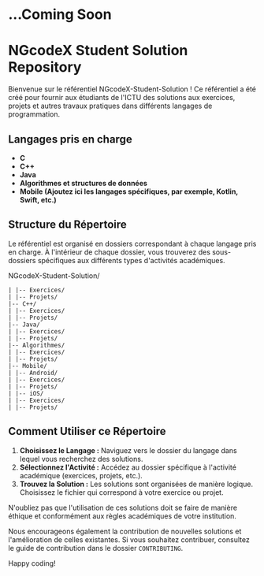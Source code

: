 # ...Coming Soon

# NGcodeX Student Solution Repository

Bienvenue sur le référentiel NGcodeX-Student-Solution ! Ce référentiel a été créé pour fournir aux étudiants de l'ICTU des solutions aux exercices, projets et autres travaux pratiques dans différents langages de programmation.

## Langages pris en charge

- **C**
- **C++**
- **Java**
- **Algorithmes et structures de données**
- **Mobile (Ajoutez ici les langages spécifiques, par exemple, Kotlin, Swift, etc.)**

## Structure du Répertoire

Le référentiel est organisé en dossiers correspondant à chaque langage pris en charge. À l'intérieur de chaque dossier, vous trouverez des sous-dossiers spécifiques aux différents types d'activités académiques.

NGcodeX-Student-Solution/
```|-- C/
| |-- Exercices/
| |-- Projets/
|-- C++/
| |-- Exercices/
| |-- Projets/
|-- Java/
| |-- Exercices/
| |-- Projets/
|-- Algorithmes/
| |-- Exercices/
| |-- Projets/
|-- Mobile/
| |-- Android/
| |-- Exercices/
| |-- Projets/
| |-- iOS/
| |-- Exercices/
| |-- Projets/
```


## Comment Utiliser ce Répertoire

1. **Choisissez le Langage :** Naviguez vers le dossier du langage dans lequel vous recherchez des solutions.
2. **Sélectionnez l'Activité :** Accédez au dossier spécifique à l'activité académique (exercices, projets, etc.).
3. **Trouvez la Solution :** Les solutions sont organisées de manière logique. Choisissez le fichier qui correspond à votre exercice ou projet.

N'oubliez pas que l'utilisation de ces solutions doit se faire de manière éthique et conformément aux règles académiques de votre institution.

Nous encourageons également la contribution de nouvelles solutions et l'amélioration de celles existantes. Si vous souhaitez contribuer, consultez le guide de contribution dans le dossier `CONTRIBUTING`.

Happy coding!
